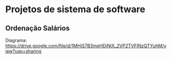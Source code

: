 # Projetos de sistema de software
## Ordenação Salários

Diagrama: https://drive.google.com/file/d/1MHiS7B3meHDjNiX_2VP2TVFINzQTYuhM/view?usp=sharing
